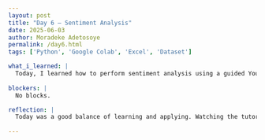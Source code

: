 ```yaml
---
layout: post
title: "Day 6 – Sentiment Analysis"
date: 2025-06-03
author: Moradeke Adetosoye
permalink: /day6.html
tags: ['Python', 'Google Colab', 'Excel', 'Dataset']

what_i_learned: |
  Today, I learned how to perform sentiment analysis using a guided YouTube tutorial. I followed along to understand the basic steps involved—importing data, cleaning text, applying sentiment classification, and interpreting the results. After that, I applied what I learned by creating my own dataset focused on cultural features across three countries. I adapted the process to analyze my custom data, which helped me better understand how sentiment analysis can be used beyond social media or reviews. This hands-on practice improved my confidence in using data science tools, especially for processing text and drawing conclusions from categorical data.
  
blockers: |
  No blocks.

reflection: |
  Today was a good balance of learning and applying. Watching the tutorial gave me a practical foundation, but building my own dataset and running sentiment analysis on it helped me understand the process more deeply. It wasn’t just about copying code—I had to think critically about how to adapt the method to a different kind of data. Creating the stacked column chart also pushed me to explore pivot tables and visualize patterns in a more meaningful way. I’m starting to see how text and categorical data can be transformed into insights, and that feels like real progress.
  
---
```

